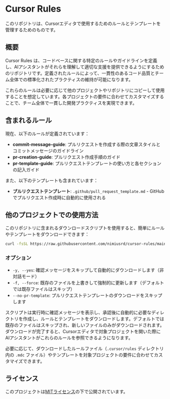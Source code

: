 # Cursor Rules

このリポジトリは、Cursorエディタで使用するためのルールとテンプレートを管理するためのものです。

## 概要

Cursor Rules は、コードベースに関する特定のルールやガイドラインを定義し、AIアシスタントがそれらを理解して適切な支援を提供できるようにするためのリポジトリです。定義されたルールによって、一貫性のあるコード品質とチーム全体での標準化されたプラクティスの維持が可能になります。

これらのルールは必要に応じて他のプロジェクトやリポジトリにコピーして使用することを想定しています。各プロジェクトの要件に合わせてカスタマイズすることで、チーム全体で一貫した開発プラクティスを実現できます。

## 含まれるルール

現在、以下のルールが定義されています：

- **commit-message-guide**: プルリクエストを作成する際の文章スタイルとコミットメッセージのガイドライン
- **pr-creation-guide**: プルリクエスト作成手順のガイド
- **pr-template-guide**: プルリクエストテンプレートの使い方と各セクションの記入ガイド

また、以下のテンプレートも含まれています：

- **プルリクエストテンプレート**: `.github/pull_request_template.md` - GitHubでプルリクエスト作成時に自動的に使用される

## 他のプロジェクトでの使用方法

このリポジトリに含まれるダウンロードスクリプトを使用すると、簡単にルールやテンプレートをダウンロードできます：

```bash
curl -fsSL https://raw.githubusercontent.com/nimiusrd/cursor-rules/main/download-cursor-rules.sh | bash
```

### オプション

- `-y, --yes`: 確認メッセージをスキップして自動的にダウンロードします（非対話モード）
- `-f, --force`: 既存のファイルを上書きして強制的に更新します（デフォルトでは既存ファイルはスキップ）
- `--no-pr-template`: プルリクエストテンプレートのダウンロードをスキップします

スクリプトは実行時に確認メッセージを表示し、承認後に自動的に必要なディレクトリを作成し、ルールとテンプレートをダウンロードします。デフォルトでは既存のファイルはスキップされ、新しいファイルのみがダウンロードされます。ダウンロードが完了すると、Cursorエディタで対象プロジェクトを開いた際にAIアシスタントがこれらのルールを参照できるようになります。

必要に応じて、ダウンロードしたルールファイル（`.cursor/rules` ディレクトリ内の `.mdc` ファイル）やテンプレートを対象プロジェクトの要件に合わせてカスタマイズできます。

## ライセンス

このプロジェクトは[MITライセンス](LICENSE)の下で公開されています。 
